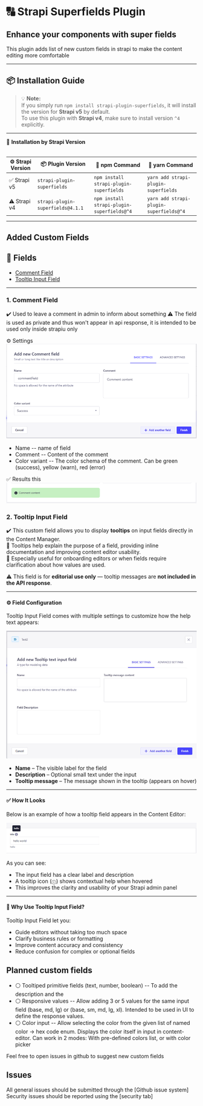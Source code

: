 # 🔠 Strapi Superfields Plugin

## Enhance your components with super fields

This plugin adds list of new custom fields in strapi to make the content editing more comfortable


---

## 📦 Installation Guide

> 💡 **Note:**  
> If you simply run `npm install strapi-plugin-superfields`, it will install the version for **Strapi v5** by default.  
> To use this plugin with **Strapi v4**, make sure to install version `^4` explicitly.

---

<summary>📘 <strong>Installation by Strapi Version</strong></summary>

<br/>

| ⚙️ Strapi Version | 📦 Plugin Version                  | 🧪 npm Command                                       | 🧪 yarn Command                                      |
|------------------|-----------------------------------|------------------------------------------------------|-----------------------------------------------------|
| ✅ Strapi v5      | `strapi-plugin-superfields`       | `npm install strapi-plugin-superfields`             | `yarn add strapi-plugin-superfields`          |
| ⚠️ Strapi v4      | `strapi-plugin-superfields@4.1.1` | `npm install strapi-plugin-superfields@^4`       | `yarn add strapi-plugin-superfields@^4`          |


---


## Added Custom Fields

## 🔗 Fields

- [Comment Field](#1-comment-field)
- [Tooltip Input Field](#2-tooltip-input-field)


---


### 1. Comment Field

✔️ Used to leave a comment in admin to inform about something
⚠️ The field is used as private and thus won't appear in api response, it is intended to be used only inside strapiu only

⚙️ Settings
![Comment Settings](https://github.com/newproweb/strapi-plugin-superfields/blob/master/docs/images/Comment-Settings.PNG?raw=true)

- Name -- name of field
- Comment -- Content of the comment
- Color variant -- The color schema of the comment. Can be green (success), yellow (warn), red (error)

✅ Results this
![Comment Result](https://github.com/newproweb/strapi-plugin-superfields/blob/master/docs/images/Comment-Result.PNG?raw=true)



### 2. Tooltip Input Field

✔️ This custom field allows you to display **tooltips** on input fields directly in the Content Manager.  
🎯 Tooltips help explain the purpose of a field, providing inline documentation and improving content editor usability.  
📌 Especially useful for onboarding editors or when fields require clarification about how values are used.

⚠️ This field is for **editorial use only** — tooltip messages are **not included in the API response**.

---

#### ⚙️ Field Configuration

Tooltip Input Field comes with multiple settings to customize how the help text appears:

![Field Configuration loooking](./docs/images/tooltip-config.jpg)


- **Name** – The visible label for the field
- **Description** – Optional small text under the input
- **Tooltip message** – The message shown in the tooltip (appears on hover)


---

#### ✅ How It Looks

Below is an example of how a tooltip field appears in the Content Editor:

![Tooltip Field Result](./docs/images/tooltip-result.jpg)

As you can see:

- The input field has a clear label and description
- A tooltip icon (`ⓘ`) shows contextual help when hovered
- This improves the clarity and usability of your Strapi admin panel

---

#### 🤔 Why Use Tooltip Input Field?

Tooltip Input Field let you:

- Guide editors without taking too much space
- Clarify business rules or formatting
- Improve content accuracy and consistency
- Reduce confusion for complex or optional fields



## Planned custom fields

- ⚪ Tooltiped primitive fields (text, number, boolean) -- To add the description and the
- ⚪ Responsive values -- Allow adding 3 or 5 values for the same input field (base, md, lg) or (base, sm, md, lg, xl). Intended to be used in UI to define the response values.
- ⚪ Color input -- Allow selecting the color from the given list of named color -> hex code enum. Displays the color itself in input in content-editor. Can work in 2 modes: With pre-defined colors list, or with color picker

Feel free to open issues in github to suggest new custom fields

## Issues

All general issues should be submitted through the [Github issue system]
Security issues should be reported using the [security tab]
